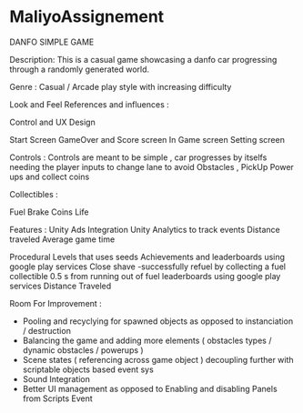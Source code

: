 # MaliyoAssignement
DANFO SIMPLE GAME

Description:
This is a casual game showcasing a danfo car progressing through a randomly generated world.

Genre : 
Casual / Arcade play style with increasing difficulty 

Look and Feel References and influences : 

Control and UX Design

Start Screen 
GameOver and Score screen 
In Game screen
Setting screen

Controls : 
Controls are meant to be simple , car progresses by itselfs needing the player inputs to change lane to avoid Obstacles , PickUp Power ups and collect coins 

Collectibles :

Fuel
Brake
Coins
Life


Features : 
Unity Ads Integration
Unity Analytics to track events
Distance traveled 
Average game time


Procedural Levels that uses seeds
Achievements and leaderboards using google play services
Close shave -successfully refuel by collecting a fuel collectible 0.5 s from running out of fuel 
leaderboards using google play services
Distance Traveled 

Room For Improvement : 
- Pooling and recyclying for spawned objects as opposed to instanciation / destruction
- Balancing the game and adding more elements ( obstacles types / dynamic obstacles / powerups )
- Scene states ( referencing across game object ) decoupling further with  scriptable objects based event sys
- Sound Integration 
- Better UI management as opposed to Enabling and disabling Panels from Scripts Event

